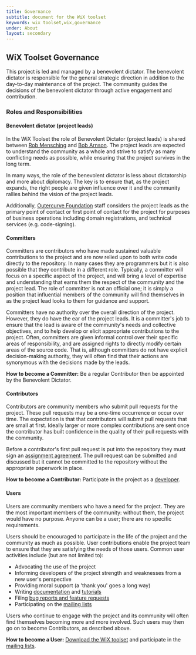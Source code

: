 ```yaml
---
title: Governance
subtitle: document for the WiX toolset
keywords: wix toolset,wix,governance
under: About
layout: secondary
---
```


## WiX Toolset Governance

This project is led and managed by a benevolent dictator. The benevolent dictator is responsible for the general strategic direction in addition to the day-to-day maintenance of the project. The community guides the decisions of the benevolent dictator through active engagement and contribution.

### Roles and Responsibilities

#### Benevolent dictator (project leads)

In the WiX Toolset the role of Benevolent Dictator (project leads) is shared between [Rob Mensching](http://robmensching.com/) and [Bob Arnson](http://www.joyofsetup.com/). The project leads are expected to understand the community as a whole and strive to satisfy as many conflicting needs as possible, while ensuring that the project survives in the long term.

In many ways, the role of the benevolent dictator is less about dictatorship and more about diplomacy. The key is to ensure that, as the project expands, the right people are given influence over it and the community rallies behind the vision of the project leads.

Additionally, [Outercurve Foundation](http://www.outercurve.org/) staff considers the project leads as the primary point of contact or first point of contact for the project for purposes of business operations including domain registrations, and technical services (e.g. code-signing).

#### Committers

Committers are contributors who have made sustained valuable contributions to the project and are now relied upon to both write code directly to the repository. In many cases they are programmers but it is also possible that they contribute in a different role. Typically, a committer will focus on a specific aspect of the project, and will bring a level of expertise and understanding that earns them the respect of the community and the project lead. The role of committer is not an official one; it is simply a position that influential members of the community will find themselves in as the project lead looks to them for guidance and support.

Committers have no authority over the overall direction of the project. However, they do have the ear of the project leads. It is a committer's job to ensure that the lead is aware of the community's needs and collective objectives, and to help develop or elicit appropriate contributions to the project. Often, committers are given informal control over their specific areas of responsibility, and are assigned rights to directly modify certain areas of the source code. That is, although committers do not have explicit decision-making authority, they will often find that their actions are synonymous with the decisions made by the leads.

**How to become a Committer:** Be a regular Contributor then be appointed by the Benevolent Dictator.

#### Contributors

Contributors are community members who submit pull requests for the project. These pull requests may be a one-time occurrence or occur over time. The expectation is that that contributors will submit pull requests that are small at first. Ideally larger or more complex contributions are sent once the contributor has built confidence in the quality of their pull requests with the community.

Before a contributor's first pull request is put into the repository they must sign an [assignment agreement](/dev/assignment-agreement/). The pull request can be submitted and discussed but it cannot be committed to the repository without the appropriate paperwork in place.

**How to become a Contributor:** Participate in the project as a [developer](/dev/).

#### Users

Users are community members who have a need for the project. They are the most important members of the community: without them, the project would have no purpose. Anyone can be a user; there are no specific requirements.

Users should be encouraged to participate in the life of the project and the community as much as possible. User contributions enable the project team to ensure that they are satisfying the needs of those users. Common user activities include (but are not limited to):

* Advocating the use of the project
* Informing developers of the project strength and weaknesses from a new user's perspective
* Providing moral support (a 'thank you' goes a long way)
* Writing [documentation](/documentation/manual) and [tutorials](/documentation/tutorial)
* Filing [bug reports and feature requests](/bugs/)
* Participating on the [mailing lists](/documentation/mailinglist)

Users who continue to engage with the project and its community will often find themselves becoming more and more involved. Such users may then go on to become Contributors, as described above.

**How to become a User:** [Download the WiX toolset](/releases/) and participate in the [mailing lists](/documentation/mailinglist).
